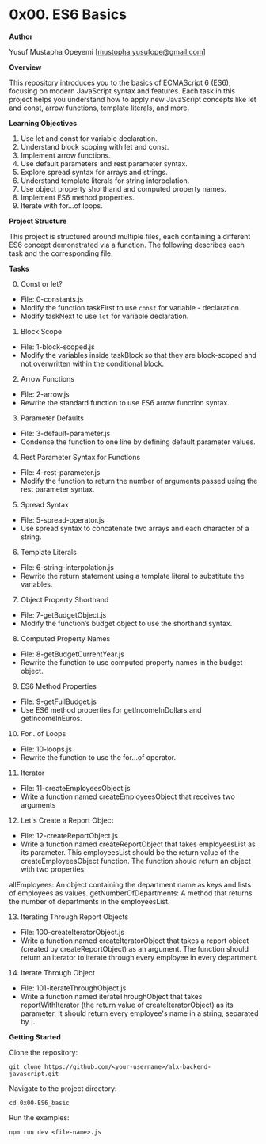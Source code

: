 # **0x00. ES6 Basics**

**Author**

Yusuf Mustapha Opeyemi [mustopha.yusufope@gmail.com]

**Overview**

This repository introduces you to the basics of ECMAScript 6 (ES6), focusing on modern JavaScript syntax and features. Each task in this project helps you understand how to apply new JavaScript concepts like let and const, arrow functions, template literals, and more.

**Learning Objectives**

1. Use let and const for variable declaration.
2. Understand block scoping with let and const.
3. Implement arrow functions.
4. Use default parameters and rest parameter syntax.
5. Explore spread syntax for arrays and strings.
6. Understand template literals for string interpolation.
7. Use object property shorthand and computed property names.
8. Implement ES6 method properties.
9. Iterate with for...of loops.

**Project Structure**

This project is structured around multiple files, each containing a different ES6 concept demonstrated via a function. The following describes each task and the corresponding file.

**Tasks**

0. Const or let?

  - File: 0-constants.js
  - Modify the function taskFirst to use `const` for variable - declaration.
  - Modify taskNext to use `let` for variable declaration.

1. Block Scope
  
  - File: 1-block-scoped.js
  - Modify the variables inside taskBlock so that they are block-scoped and not overwritten within the conditional block.

2. Arrow Functions

  - File: 2-arrow.js
  - Rewrite the standard function to use ES6 arrow function syntax.

3. Parameter Defaults
  
  - File: 3-default-parameter.js
  - Condense the function to one line by defining default parameter values.

4. Rest Parameter Syntax for Functions

  - File: 4-rest-parameter.js
  - Modify the function to return the number of arguments passed using the rest parameter syntax.

5. Spread Syntax

  - File: 5-spread-operator.js
  - Use spread syntax to concatenate two arrays and each character of a string.

6. Template Literals

  - File: 6-string-interpolation.js
  - Rewrite the return statement using a template literal to substitute the variables.

7. Object Property Shorthand

  - File: 7-getBudgetObject.js
  - Modify the function’s budget object to use the shorthand syntax.

8. Computed Property Names

  - File: 8-getBudgetCurrentYear.js
  - Rewrite the function to use computed property names in the budget object.

9. ES6 Method Properties
  
  - File: 9-getFullBudget.js
  - Use ES6 method properties for getIncomeInDollars and getIncomeInEuros.

10. For...of Loops
  
  - File: 10-loops.js
  - Rewrite the function to use the for...of operator.

11. Iterator 

  - File: 11-createEmployeesObject.js
  - Write a function named createEmployeesObject that receives two arguments

12. Let's Create a Report Object

  - File: 12-createReportObject.js
  - Write a function named createReportObject that takes employeesList as its parameter. This employeesList should be the return value of the createEmployeesObject function. The function should return an object with two properties:

  allEmployees: An object containing the department name as keys and lists of employees as values.
  getNumberOfDepartments: A method that returns the number of departments in the employeesList.


13. Iterating Through Report Objects

  - File: 100-createIteratorObject.js
  - Write a function named createIteratorObject that takes a report object (created by createReportObject) as an argument. The function should return an iterator to iterate through every employee in every department.


14. Iterate Through Object

  - File: 101-iterateThroughObject.js
  - Write a function named iterateThroughObject that takes reportWithIterator (the return value of createIteratorObject) as its parameter. It should return every employee's name in a string, separated by |.


**Getting Started**

Clone the repository:

`git clone https://github.com/<your-username>/alx-backend-javascript.git`

Navigate to the project directory:

`cd 0x00-ES6_basic`

Run the examples:

`npm run dev <file-name>.js`